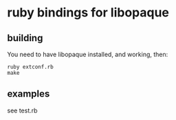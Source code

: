 # ruby bindings for libopaque

## building

You need to have libopaque installed, and working, then:

```
ruby extconf.rb
make
```

## examples

see test.rb
